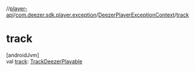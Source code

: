 //[player-api](../../../index.md)/[com.deezer.sdk.player.exception](../index.md)/[DeezerPlayerExceptionContext](index.md)/[track](track.md)

# track

[androidJvm]\
val [track](track.md): [TrackDeezerPlayable](../../com.deezer.sdk.player.model/-track-deezer-playable/index.md)
